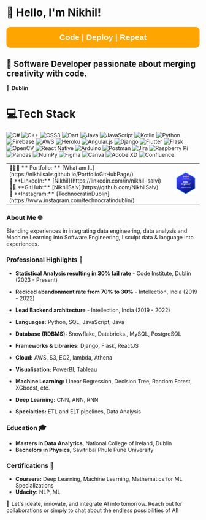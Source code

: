 # 👋 Hello, I'm Nikhil!

<p align="center" style="
  background-color: #FFA500;
  color: white;
  padding: 15px;
  border-radius: 10px;
  font-size: 1.5em;
  font-weight: bold;
  font-family: sans-serif;
"><strong> Code | Deploy | Repeat </strong></p>

## 🚀 Software Developer passionate about merging creativity with code.

📍 **Dublin**  

# 💻Tech Stack

![C#](https://img.shields.io/badge/c%23-%23239120.svg?style=for-the-badge&logo=c-sharp&logoColor=white) ![C++](https://img.shields.io/badge/c++-%2300599C.svg?style=for-the-badge&logo=c%2B%2B&logoColor=white) ![CSS3](https://img.shields.io/badge/css3-%231572B6.svg?style=for-the-badge&logo=css3&logoColor=white) ![Dart](https://img.shields.io/badge/dart-%230175C2.svg?style=for-the-badge&logo=dart&logoColor=white) ![Java](https://img.shields.io/badge/java-%23ED8B00.svg?style=for-the-badge&logo=java&logoColor=white) ![JavaScript](https://img.shields.io/badge/javascript-%23323330.svg?style=for-the-badge&logo=javascript&logoColor=%23F7DF1E) ![Kotlin](https://img.shields.io/badge/kotlin-%230095D5.svg?style=for-the-badge&logo=kotlin&logoColor=white) ![Python](https://img.shields.io/badge/python-3670A0?style=for-the-badge&logo=python&logoColor=ffdd54) ![Firebase](https://img.shields.io/badge/firebase-%23039BE5.svg?style=for-the-badge&logo=firebase) ![AWS](https://img.shields.io/badge/AWS-%23FF9900.svg?style=for-the-badge&logo=amazon-aws&logoColor=white) ![Heroku](https://img.shields.io/badge/heroku-%23430098.svg?style=for-the-badge&logo=heroku&logoColor=white) ![Angular.js](https://img.shields.io/badge/angular.js-%23E23237.svg?style=for-the-badge&logo=angularjs&logoColor=white) ![Django](https://img.shields.io/badge/django-%23092E20.svg?style=for-the-badge&logo=django&logoColor=white) ![Flutter](https://img.shields.io/badge/Flutter-%2302569B.svg?style=for-the-badge&logo=Flutter&logoColor=white) ![Flask](https://img.shields.io/badge/flask-%23000.svg?style=for-the-badge&logo=flask&logoColor=white) ![OpenCV](https://img.shields.io/badge/opencv-%23white.svg?style=for-the-badge&logo=opencv&logoColor=white) ![React Native](https://img.shields.io/badge/react_native-%2320232a.svg?style=for-the-badge&logo=react&logoColor=%2361DAFB) ![Arduino](https://img.shields.io/badge/-Arduino-00979D?style=for-the-badge&logo=Arduino&logoColor=white) ![Postman](https://img.shields.io/badge/Postman-FF6C37?style=for-the-badge&logo=postman&logoColor=white) ![Jira](https://img.shields.io/badge/jira-%230A0FFF.svg?style=for-the-badge&logo=jira&logoColor=white) ![Raspberry Pi](https://img.shields.io/badge/-RaspberryPi-C51A4A?style=for-the-badge&logo=Raspberry-Pi) ![Pandas](https://img.shields.io/badge/pandas-%23150458.svg?style=for-the-badge&logo=pandas&logoColor=white) ![NumPy](https://img.shields.io/badge/numpy-%23013243.svg?style=for-the-badge&logo=numpy&logoColor=white) 	![Figma](https://img.shields.io/badge/figma-%23F24E1E.svg?style=for-the-badge&logo=figma&logoColor=white) ![Canva](https://img.shields.io/badge/Canva-%2300C4CC.svg?style=for-the-badge&logo=Canva&logoColor=white) ![Adobe XD](https://img.shields.io/badge/Adobe%20XD-470137?style=for-the-badge&logo=Adobe%20XD&logoColor=#FF61F6) ![Confluence](https://img.shields.io/badge/confluence-%23172BF4.svg?style=for-the-badge&logo=confluence&logoColor=white)


<table>
  <tr>
    <td>
      <!-- Your text content here -->
      <!-- 📧 **Email:** [contact@sajalsharma.com](mailto:contact@sajalsharma.com)   -->
      👨🏻‍🎓 ** Portfolio: ** [What am I..](https://nikhilsalv.github.io/PortfolioGitHubPage/)<br> 
      🔗 **LinkedIn:** [Nikhil](https://linkedin.com/in/nikhil-salvi)<br>
      👨‍💻 **GitHub:** [NikhilSalv](https://github.com/NikhilSalv)<br>
      🔔 **Instagram:** [TechnocratinDublin](https://www.instagram.com/technocratindublin/)
    </td>
    <td>
      <img src="https://github.com/NikhilSalv/NikhilSalv/blob/main/aws-certified-data-engineer-associate.png?raw=true" width="170" alt="AWS Certification">
    </td>
  </tr>
</table>

### About Me 🌐
Blending experiences in integrating data engineering, data analysis and Machine Learning into Software Engineering, I sculpt data & language into experiences. 


### Professional Highlights 🌟
- **Statistical Analysis resulting in 30% fail rate** - Code Institute, Dublin (2023 - Present)
- **Rediced abandonment rate from 70% to 30%** - Intellection, India (2019 - 2022)
- **Lead Backend architecture** - Intellection, India (2019 - 2022)



- **Languages:** Python, SQL, JavaScript, Java
- **Database (RDBMS):** Snowflake, Databricks., MySQL, PostgreSQL
- **Frameworks & Libraries:** Django, Flask, ReactJS
- **Cloud:** AWS, S3, EC2, lambda, Athena
- **Visualisation:** PowerBI, Tableau
- **Machine Learning:** Linear Regression, Decision Tree, Random Forest, XGboost, etc. 
- **Deep Learning:** CNN, ANN, RNN
- **Specialties:** ETL and ELT pipelines, Data Analysis

### Education 🎓
- **Masters in Data Analytics**, National College of Ireland, Dublin
- **Bachelors in Physics**, Savitribai Phule Pune University

### Certifications 📜
- **Coursera:** Deep Learning, Machine Learning, Mathematics for ML Specializations
- **Udacity:** NLP, ML

🔗 Let's ideate, innovate, and integrate AI into tomorrow. Reach out for collaborations or simply to chat about the endless possibilities of AI!

